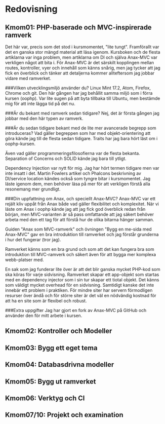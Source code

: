 Redovisning
====================================

Kmom01: PHP-baserade och MVC-inspirerade ramverk
------------------------------------
Det här var, precis som det stod i kursmomentet, "lite tungt". Framförallt var
det en ganska stor mängd material att läsa igenom. Kursboken och de flesta
artiklarna var inga problem, men artiklarna om DI och själva Anax-MVC var verkligen
något att bita i. För Anax-MVC är det särskilt kopplingen mellan routes, kontroller,
vyer och innehåll som känns snårig, men jag tycker att jag fick en överblick och
tänker att detaljerna kommer allteftersom jag jobbar vidare med ramverket.

###Vilken utvecklingsmiljö använder du?
Linux Mint 17.2, Atom, Firefox, Chrome och git. Den här gången har jag behållit
samma miljö som i förra kursen (oophp). Var lite sugen på att byta tillbaka till
Ubuntu, men bestämde mig för att inte lägga tid på det nu.

###Är du bekant med ramverk sedan tidigare?
Nej, det är första gången jag jobbar med den här typen av ramverk.

###Är du sedan tidigare bekant med de lite mer avancerade begrepp som introduceras?
Vad gäller begreppen som har med objekt-orientering att göra kände jag till de
flesta sedan tidigare. Traits har jag bara hört läst om i oophp-kursen.

Även vad gäller programmeringsfilosofierna var de flesta bekanta. Separation of
Concerns och SOLID kände jag bara till ytligt.

Dependency Injection var nytt för mig. Jag har hört termen tidigare men var inte
insatt i det. Martin Fowlers artikel och Phalcons beskrivning av DI/service location
kändes också som tyngre bitar i kursmomentet. Jag läste igenom dem, men behöver
läsa på mer för att verkligen förstå alla resonemang mer grundligt.

###Din uppfattning om Anax, och speciellt Anax-MVC?
Anax-MVC var ett rejält kliv uppåt från Anax både vad gäller flexibilitet och
komplexitet. När vi läste om Anax i oophp kände jag att jag fick god överblick
redan från början, men MVC-varianten är så pass omfattande att jag säkert
behöver arbeta med den ett tag för att förstå hur de olika bitarna hänger samman.

Guiden "Anax som MVC-ramverk" och övningen "Bygg en me-sida med Anax-MVC" gav en
bra introduktion till ramverket och jag förstår grunderna i hur det fungerar
(tror jag).

Ramverket känns som en bra grund och som att det kan fungera bra som introduktion
till MVC-ramverk och säkert även för att bygga mer komplexa webb-platser med.

En sak som jag funderar lite över är att det blir ganska mycket PHP-kod som ska
köras för varje sidvisning. Ramverket skapar ett app-objekt som startas med en
dependency injector som i sin tur skapar ett tiotal objekt. Det känns som väldigt
mycket overhead för en sidvisning. Samtidigt kanske det inte innebär ett problem
i praktiken. För mindre siter har servern förmodligen resurser över ändå och för
större siter är det väl en nödvändig kostnad för att ha en site som är flexibel
och robust.

###Extra uppgifter
Jag har gjort en fork av Anax-MVC på GitHub och använder den för mitt arbete i
kursen.


Kmom02: Kontroller och Modeller
------------------------------------

Kmom03: Bygg ett eget tema
------------------------------------

Kmom04: Databasdrivna modeller
------------------------------------

Kmom05: Bygg ut ramverket
------------------------------------

Kmom06: Verktyg och CI
------------------------------------

Kmom07/10: Projekt och examination
------------------------------------
